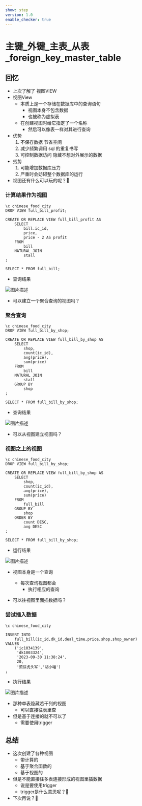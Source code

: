 ```yaml
---
show: step
version: 1.0
enable_checker: true
---
```


#    主键_外键_主表_从表_foreign_key_master_table       
 
##  回忆

- 上次了解了 视图VIEW
- 视图View
	- 本质上是一个存储在数据库中的查询语句
		- 视图本身不包含数据
		- 也被称为虚拟表
	- 在创建视图时给它指定了一个名称
		- 然后可以像表一样对其进行查询
- 优势
	1. 不保存数据 节省空间
	2. 减少频繁调用 sql 的重复书写
	3. 可控制数据访问 隐藏不想对外展示的数据
- 劣势
	1. 可能增加数据库压力
	2. 严重时会妨碍整个数据库的运行
- 视图还有什么可以玩的呢？🤔

### 计算结果作为视图

```
\c chinese_food_city
DROP VIEW full_bill_profit;

CREATE OR REPLACE VIEW full_bill_profit AS
	SELECT
		bill.ic_id,
		price,
		price - 2 AS profit
	FROM
		bill
	NATURAL JOIN
		stall
;

SELECT * FROM full_bill;
```

- 查询结果

![图片描述](https://doc.shiyanlou.com/courses/uid1190679-20231005-1696501640224)

- 可以建立一个聚合查询的视图吗？

### 聚合查询

```
\c chinese_food_city
DROP VIEW full_bill_by_shop;

CREATE OR REPLACE VIEW full_bill_by_shop AS
	SELECT
		shop,
        count(ic_id),
		avg(price),
        sum(price)
	FROM
		bill
	NATURAL JOIN
		stall
    GROUP BY
        shop
;

SELECT * FROM full_bill_by_shop;
```

- 查询结果

![图片描述](https://doc.shiyanlou.com/courses/uid1190679-20231005-1696501821278)

- 可以从视图建立视图吗？

### 视图之上的视图

```
\c chinese_food_city
DROP VIEW full_bill_by_shop;

CREATE OR REPLACE VIEW full_bill_by_shop AS
	SELECT
		shop,
        count(ic_id),
		avg(price),
        sum(price)
	FROM
		full_bill
    GROUP BY
        shop
    ORDER BY
        count DESC,
        avg DESC
;

SELECT * FROM full_bill_by_shop;
```

- 运行结果

![图片描述](https://doc.shiyanlou.com/courses/uid1190679-20231005-1696502009313)

- 视图本身是一个查询
	- 每次查询视图都会
		- 执行相应的查询

- 可以往视图里面插数据吗？

### 尝试插入数据

```
\c chinese_food_city

INSERT INTO
	full_bill(ic_id,dk_id,deal_time,price,shop,shop_owner)
VALUES
	('ic1034139', 
	 'dk1003324',
	 '2023-09-30 11:38:24',
	 20,
     '煎饼虎头军','胡小喵')
;
```

- 执行结果

![图片描述](https://doc.shiyanlou.com/courses/uid1190679-20231005-1696502190456)

- 那种单表隐藏若干列的视图
	- 可以直接往表里查
- 但是基于连接的就不可以了
	- 需要使用trigger

##  总结

- 这次创建了各种视图
	- 带计算的
	- 基于聚合函数的
	- 基于视图的
- 但是不能直接往多表连接形成的视图里插数据
	- 说是要使用trigger
	- trigger是什么意思呢？🤔
- 下次再说？👋

